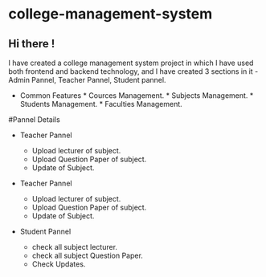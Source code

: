 # college-management-system
## Hi there !
I have created a college management system project in which I have used both frontend and backend technology, and  I have created 3 sections in it -Admin Pannel, Teacher Pannel, Student pannel.

* Common Features 
      * Cources Management.
      * Subjects Management.
      * Students Management.
      * Faculties Management.
  
#Pannel Details
  
 * Teacher Pannel
      * Upload lecturer of subject.
      * Upload Question Paper of subject.
      * Update of Subject. 

 * Teacher Pannel
      * Upload lecturer of subject.
      * Upload Question Paper of subject.
      * Update of Subject.  
     
 * Student Pannel
      * check all subject lecturer.
      * check all subject Question Paper.
      * Check Updates. 
   
